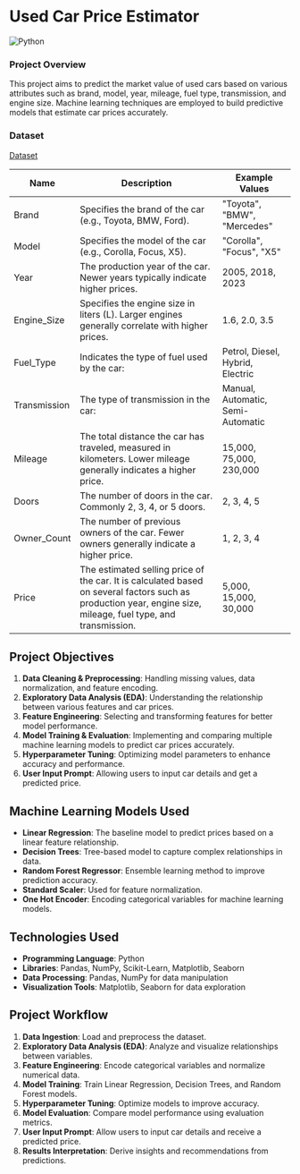 # Used Car Price Estimator
![Python](https://img.shields.io/badge/Python-3776AB?style=for-the-badge&logo=python&logoColor=white)

### Project Overview
This project aims to predict the market value of used cars based on various attributes such as brand, model, year, mileage, fuel type, transmission, and engine size. Machine learning techniques are employed to build predictive models that estimate car prices accurately.

### Dataset 
[Dataset](https://www.kaggle.com/datasets/asinow/car-price-dataset/data)

| Name        | Description                                                                                  | Example Values                             |
|----------------|----------------------------------------------------------------------------------------------|--------------------------------------------|
| Brand          | Specifies the brand of the car (e.g., Toyota, BMW, Ford).                                    | "Toyota", "BMW", "Mercedes"               |
| Model          | Specifies the model of the car (e.g., Corolla, Focus, X5).                                   | "Corolla", "Focus", "X5"                  |
| Year           | The production year of the car. Newer years typically indicate higher prices.               | 2005, 2018, 2023                          |
| Engine_Size    | Specifies the engine size in liters (L). Larger engines generally correlate with higher prices. | 1.6, 2.0, 3.5                             |
| Fuel_Type      | Indicates the type of fuel used by the car:                                                  | Petrol, Diesel, Hybrid, Electric          |
| Transmission   | The type of transmission in the car:                                                         | Manual, Automatic, Semi-Automatic         |
| Mileage        | The total distance the car has traveled, measured in kilometers. Lower mileage generally indicates a higher price. | 15,000, 75,000, 230,000                    |
| Doors          | The number of doors in the car. Commonly 2, 3, 4, or 5 doors.                                | 2, 3, 4, 5                                |
| Owner_Count    | The number of previous owners of the car. Fewer owners generally indicate a higher price.    | 1, 2, 3, 4                                |
| Price          | The estimated selling price of the car. It is calculated based on several factors such as production year, engine size, mileage, fuel type, and transmission. | 5,000, 15,000, 30,000                     |

## Project Objectives
1. **Data Cleaning & Preprocessing**: Handling missing values, data normalization, and feature encoding.
2. **Exploratory Data Analysis (EDA)**: Understanding the relationship between various features and car prices.
3. **Feature Engineering**: Selecting and transforming features for better model performance.
4. **Model Training & Evaluation**: Implementing and comparing multiple machine learning models to predict car prices accurately.
5. **Hyperparameter Tuning**: Optimizing model parameters to enhance accuracy and performance.
6. **User Input Prompt**: Allowing users to input car details and get a predicted price.

## Machine Learning Models Used
- **Linear Regression**: The baseline model to predict prices based on a linear feature relationship.
- **Decision Trees**: Tree-based model to capture complex relationships in data.
- **Random Forest Regressor**: Ensemble learning method to improve prediction accuracy.
- **Standard Scaler**: Used for feature normalization.
- **One Hot Encoder**: Encoding categorical variables for machine learning models.

## Technologies Used
- **Programming Language**: Python
- **Libraries**: Pandas, NumPy, Scikit-Learn, Matplotlib, Seaborn
- **Data Processing**: Pandas, NumPy for data manipulation
- **Visualization Tools**: Matplotlib, Seaborn for data exploration

## Project Workflow
1. **Data Ingestion**: Load and preprocess the dataset.
2. **Exploratory Data Analysis (EDA)**: Analyze and visualize relationships between variables.
3. **Feature Engineering**: Encode categorical variables and normalize numerical data.
4. **Model Training**: Train Linear Regression, Decision Trees, and Random Forest models.
5. **Hyperparameter Tuning**: Optimize models to improve accuracy.
6. **Model Evaluation**: Compare model performance using evaluation metrics.
7. **User Input Prompt**: Allow users to input car details and receive a predicted price.
8. **Results Interpretation**: Derive insights and recommendations from predictions.
